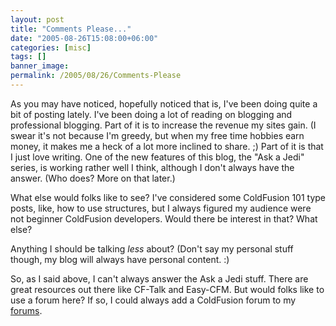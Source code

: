```yaml
---
layout: post
title: "Comments Please..."
date: "2005-08-26T15:08:00+06:00"
categories: [misc]
tags: []
banner_image: 
permalink: /2005/08/26/Comments-Please
---
```


As you may have noticed, hopefully noticed that is, I've been doing quite a bit of posting lately. I've been doing a lot of reading on blogging and professional blogging. Part of it is to increase the revenue my sites gain. (I swear it's not because I'm greedy, but when my free time hobbies earn money, it makes me a heck of a lot more inclined to share. ;) Part of it is that I just love writing. One of the new features of this blog, the "Ask a Jedi" series, is working rather well I think, although I don't always have the answer. (Who does? More on that later.)

What else would folks like to see? I've considered some ColdFusion 101 type posts, like, how to use structures, but I always figured my audience were not beginner ColdFusion developers. Would there be interest in that? What else?

Anything I should be talking <i>less</i> about? (Don't say my personal stuff though, my blog will always have personal content. :)

So, as I said above, I can't always answer the Ask a Jedi stuff. There are great resources out there like CF-Talk and Easy-CFM. But would folks like to use a forum here? If so, I could always add a ColdFusion forum to my <a href="http://ray.camdenfamily.com/forums">forums</a>.